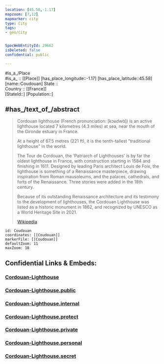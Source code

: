 ```yaml
---
location: [45.58,-1.17] 
mapzoom: [7,12] 
mapmarker: city 
type: City
tags:
- geo/City


SpocWebEntityId: 29662
isDeleted: false
confidential: public

---
```

#is_a_/Place  
#is_a_ :: [[Place]] 
[has_place_longitude::-1.17] 
[has_place_latitude::45.58] 
[name::Coudouan] 
State ::  
Country :: [[France]]  
[StateId::] 
[Population::] 



## #has_/text_of_/abstract  

> Cordouan lighthouse (French pronunciation: [kɔʁdwɑ̃]) is an active lighthouse 
> located 7 kilometres (4.3 miles) at sea,  near the mouth of the Gironde estuary in France. 
> 
> At a height of 67.5 metres (221 ft), it is the tenth-tallest "traditional lighthouse" in the world.
> 
> The Tour de Cordouan, the 'Patriarch of Lighthouses' is by far the oldest lighthouse in France, with construction starting in 1584 and finishing in 1611. Designed by leading Paris architect Louis de Foix, the lighthouse is something of a Renaissance masterpiece, drawing inspiration from Roman mausoleums, and the palaces, cathedrals, and forts of the Renaissance. Three stories were added in the 18th century.
>
> Because of its outstanding Renaissance architecture and its testimony to the development of lighthouses, the Cordouan Lighthouse was listed as a historic monument in 1862, and recognized by UNESCO as a World Heritage Site in 2021.
>
> [Wikipedia](https://en.wikipedia.org/wiki/Cordouan%20Lighthouse)



```leaflet
id: Coudouan
coordinates: [[Coudouan]] 
markerFile: [[Coudouan]] 
defaultZoom: 11 
maxZoom: 18
```


## Confidential Links & Embeds: 

### [Cordouan-Lighthouse](/_Standards/Earth/Continent/Europe/Europe~West/France/regions~France/Nouvelle-Aquitaine/Cordouan-Lighthouse.md) 

### [Cordouan-Lighthouse.public](/_public/Earth/Continent/Europe/Europe~West/France/regions~France/Nouvelle-Aquitaine/Cordouan-Lighthouse.public.md) 

### [Cordouan-Lighthouse.internal](/_internal/Earth/Continent/Europe/Europe~West/France/regions~France/Nouvelle-Aquitaine/Cordouan-Lighthouse.internal.md) 

### [Cordouan-Lighthouse.protect](/_protect/Earth/Continent/Europe/Europe~West/France/regions~France/Nouvelle-Aquitaine/Cordouan-Lighthouse.protect.md) 

### [Cordouan-Lighthouse.private](/_private/Earth/Continent/Europe/Europe~West/France/regions~France/Nouvelle-Aquitaine/Cordouan-Lighthouse.private.md) 

### [Cordouan-Lighthouse.personal](/_personal/Earth/Continent/Europe/Europe~West/France/regions~France/Nouvelle-Aquitaine/Cordouan-Lighthouse.personal.md) 

### [Cordouan-Lighthouse.secret](/_secret/Earth/Continent/Europe/Europe~West/France/regions~France/Nouvelle-Aquitaine/Cordouan-Lighthouse.secret.md)

